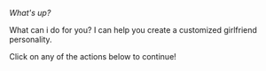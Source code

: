 *What\'s up?*

What can i do for you?
I can help you create a customized girlfriend personality\.

Click on any of the actions below to continue\!
